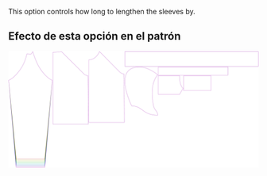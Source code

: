 
This option controls how long to lengthen the sleeves by.


## Efecto de esta opción en el patrón
![This image shows the effect of this option by superimposing several variants that have a different value for this option](hugo_sleevelengthbonus_sample.svg "Effect of this option on the pattern")
